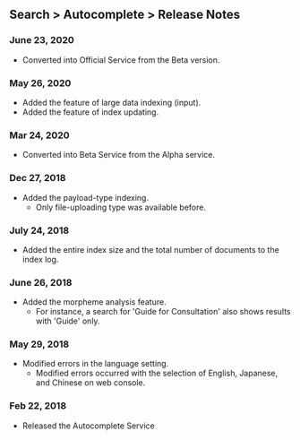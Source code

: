## Search > Autocomplete > Release Notes

### June 23, 2020

- Converted into Official Service from the Beta version.

### May 26, 2020

- Added the feature of large data indexing (input).
- Added the feature of index updating.

### Mar 24, 2020

- Converted into Beta Service from the Alpha service.

### Dec 27, 2018

- Added the payload-type indexing.
  - Only file-uploading type was available before.

### July 24, 2018

- Added the entire index size and the total number of documents to the index log.

### June 26, 2018

- Added the morpheme analysis feature.  
  - For instance, a search for 'Guide for Consultation' also shows results with 'Guide' only.

### May 29, 2018

- Modified errors in the language setting.
  - Modified errors occurred with the selection of English, Japanese, and Chinese on web console.   

### Feb 22, 2018

- Released the Autocomplete Service
